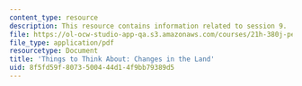 ```yaml
---
content_type: resource
description: This resource contains information related to session 9.
file: https://ol-ocw-studio-app-qa.s3.amazonaws.com/courses/21h-380j-people-and-other-animals-fall-2013/8f5fd59f8073500444d14f9bb79389d5_MIT21H_380F13_read_notes09.pdf
file_type: application/pdf
resourcetype: Document
title: 'Things to Think About: Changes in the Land'
uid: 8f5fd59f-8073-5004-44d1-4f9bb79389d5
---
```

